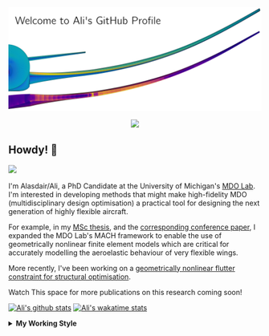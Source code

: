 <!--
# Welcome to Ali's github profile


-->

![banner](https://raw.githubusercontent.com/A-CGray/A-CGray/main/Images/GitHubProfileBanner.png)
<p align='center'>
<a href="https://www.linkedin.com/in/alasdaircgray/"><img height="30" src="https://github.com/WaylonWalker/WaylonWalker/blob/main/icon/linkedin.png?raw=true"></a>
</p>

## Howdy! 👋

![](https://komarev.com/ghpvc/?username=A-CGray&color=blue)

I'm Alasdair/Ali, a PhD Candidate at the University of Michigan's [MDO Lab](http://mdolab.engin.umich.edu).
I'm interested in developing methods that might make high-fidelity MDO (multidisciplinary design optimisation) a practical tool for designing the next generation of highly flexible aircraft.

For example, in my [MSc thesis](http://resolver.tudelft.nl/uuid:1a6b5001-d213-40d9-bc2c-5e831eda527d), and the [corresponding conference paper](https://www.researchgate.net/publication/348242101_Geometrically_Nonlinear_High-fidelity_Aerostructural_Optimization_for_Highly_Flexible_Wings), I expanded the MDO Lab's MACH framework to enable the use of geometrically nonlinear finite element models which are critical for accurately modelling the aeroelastic behaviour of very flexible wings.

More recently, I've been working on a [geometrically nonlinear flutter constraint for structural optimisation](https://www.researchgate.net/publication/357429071_High-Fidelity_Gradient-Based_Wing_Structural_Optimization_Including_a_Geometrically_Nonlinear_Flutter_Constraint).

Watch This space for more publications on this research coming soon!

<!--
**A-CGray/A-CGray** is a ✨ _special_ ✨ repository because its `README.md` (this file) appears on your GitHub profile.

Here are some ideas to get you started:

- 🔭 I’m currently working on ...
- 🌱 I’m currently learning ...
- 👯 I’m looking to collaborate on ...
- 🤔 I’m looking for help with ...
- 💬 Ask me about ...
- 📫 How to reach me: ...
- 😄 Pronouns: ...
- ⚡ Fun fact: ...
-->


[![Ali's github stats](https://github-readme-stats.vercel.app/api?username=A-CGray)](https://github.com/anuraghazra/github-readme-stats)
[![Ali's wakatime stats](https://github-readme-stats.vercel.app/api/wakatime?username=ACGray)](https://github.com/anuraghazra/github-readme-stats)


<details>
  <summary>
    <strong>My Working Style</strong>
  </summary>
  
  <!--START_SECTION:waka-->
![Code Time](http://img.shields.io/badge/Code%20Time-1%2C589%20hrs%2027%20mins-blue)

![Lines of code](https://img.shields.io/badge/From%20Hello%20World%20I%27ve%20Written-11%20Million%20lines%20of%20code-blue)

**I'm an Early 🐤** 

```text
🌞 Morning    90 commits     ████░░░░░░░░░░░░░░░░░░░░░   18.91% 
🌆 Daytime    184 commits    █████████░░░░░░░░░░░░░░░░   38.66% 
🌃 Evening    177 commits    █████████░░░░░░░░░░░░░░░░   37.18% 
🌙 Night      25 commits     █░░░░░░░░░░░░░░░░░░░░░░░░   5.25%

```
📅 **I'm Most Productive on Thursday** 

```text
Monday       68 commits     ███░░░░░░░░░░░░░░░░░░░░░░   14.29% 
Tuesday      73 commits     ███░░░░░░░░░░░░░░░░░░░░░░   15.34% 
Wednesday    68 commits     ███░░░░░░░░░░░░░░░░░░░░░░   14.29% 
Thursday     121 commits    ██████░░░░░░░░░░░░░░░░░░░   25.42% 
Friday       94 commits     █████░░░░░░░░░░░░░░░░░░░░   19.75% 
Saturday     14 commits     ░░░░░░░░░░░░░░░░░░░░░░░░░   2.94% 
Sunday       38 commits     ██░░░░░░░░░░░░░░░░░░░░░░░   7.98%

```


📊 **This Week I Spent My Time On** 

```text
💬 Programming Languages: 
TeX                      3 hrs 49 mins       █████████████████████░░░░   84.49% 
Python                   23 mins             ██░░░░░░░░░░░░░░░░░░░░░░░   8.51% 
Markdown                 15 mins             █░░░░░░░░░░░░░░░░░░░░░░░░   5.77% 
reStructuredText         2 mins              ░░░░░░░░░░░░░░░░░░░░░░░░░   0.93% 
OpenEdge ABL             0 secs              ░░░░░░░░░░░░░░░░░░░░░░░░░   0.13%

🔥 Editors: 
VS Code                  4 hrs 31 mins       █████████████████████████   100.0%

🐱‍💻 Projects: 
61490e61196f046685f0ad69 3 hrs 53 mins       █████████████████████░░░░   86.13% 
baseclasses              25 mins             ██░░░░░░░░░░░░░░░░░░░░░░░   9.43% 
CHAD                     12 mins             █░░░░░░░░░░░░░░░░░░░░░░░░   4.44%

💻 Operating System: 
Linux                    4 hrs 31 mins       █████████████████████████   100.0%

```

**I Mostly Code in Python** 

```text
Python                   20 repos            ████████████░░░░░░░░░░░░░   51.28% 
TeX                      8 repos             █████░░░░░░░░░░░░░░░░░░░░   20.51% 
HTML                     3 repos             ██░░░░░░░░░░░░░░░░░░░░░░░   7.69% 
C++                      2 repos             █░░░░░░░░░░░░░░░░░░░░░░░░   5.13% 
Shell                    2 repos             █░░░░░░░░░░░░░░░░░░░░░░░░   5.13%

```


**Timeline**

![Chart not found](https://raw.githubusercontent.com/A-CGray/A-CGray/main/charts/bar_graph.png) 


 Last Updated on 21/08/2022 01:55:51 UTC
<!--END_SECTION:waka-->
</details>
